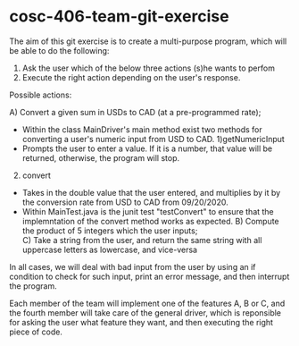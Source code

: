 # cosc-406-team-git-exercise

The aim of this git exercise is to create a multi-purpose program, which will be able to do the following: 

1) Ask the user which of the below three actions (s)he wants to perfom
2) Execute the right action depending on the user's response. 

Possible actions: 

A) Convert a given sum in USDs to CAD (at a pre-programmed rate); </br>
- Within the class MainDriver's main method exist two methods for converting a user's numeric input from USD to CAD.
1)getNumericInput 
- Prompts the user to enter a value. If it is a number, that value will be returned, otherwise, the program will stop.
2) convert
- Takes in the double value that the user entered, and multiplies by it by the conversion rate from USD to CAD from 09/20/2020.
- Within MainTest.java is the junit test "testConvert" to ensure that the implemntation of the convert method works as expected.
B) Compute the product of 5 integers which the user inputs; </br>
C) Take a string from the user, and return the same string with all uppercase letters as lowercase, and vice-versa </br>

In all cases, we will deal with bad input from the user by using an if condition to check for such input, print an error message, and then interrupt the program. 

Each member of the team will implement one of the features A, B or C, and the fourth member will take care of the general driver, which is reponsible for asking the user what feature they want, and then executing the right piece of code. 
